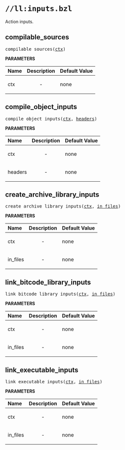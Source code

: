 <!-- Generated with Stardoc: http://skydoc.bazel.build -->

# `//ll:inputs.bzl`

Action inputs.


<a id="#compilable_sources"></a>

## compilable_sources

<pre>
compilable_sources(<a href="#compilable_sources-ctx">ctx</a>)
</pre>



**PARAMETERS**


| Name  | Description | Default Value |
| :------------- | :------------- | :------------- |
| <a id="compilable_sources-ctx"></a>ctx |  <p align="center"> - </p>   |  none |


<a id="#compile_object_inputs"></a>

## compile_object_inputs

<pre>
compile_object_inputs(<a href="#compile_object_inputs-ctx">ctx</a>, <a href="#compile_object_inputs-headers">headers</a>)
</pre>



**PARAMETERS**


| Name  | Description | Default Value |
| :------------- | :------------- | :------------- |
| <a id="compile_object_inputs-ctx"></a>ctx |  <p align="center"> - </p>   |  none |
| <a id="compile_object_inputs-headers"></a>headers |  <p align="center"> - </p>   |  none |


<a id="#create_archive_library_inputs"></a>

## create_archive_library_inputs

<pre>
create_archive_library_inputs(<a href="#create_archive_library_inputs-ctx">ctx</a>, <a href="#create_archive_library_inputs-in_files">in_files</a>)
</pre>



**PARAMETERS**


| Name  | Description | Default Value |
| :------------- | :------------- | :------------- |
| <a id="create_archive_library_inputs-ctx"></a>ctx |  <p align="center"> - </p>   |  none |
| <a id="create_archive_library_inputs-in_files"></a>in_files |  <p align="center"> - </p>   |  none |


<a id="#link_bitcode_library_inputs"></a>

## link_bitcode_library_inputs

<pre>
link_bitcode_library_inputs(<a href="#link_bitcode_library_inputs-ctx">ctx</a>, <a href="#link_bitcode_library_inputs-in_files">in_files</a>)
</pre>



**PARAMETERS**


| Name  | Description | Default Value |
| :------------- | :------------- | :------------- |
| <a id="link_bitcode_library_inputs-ctx"></a>ctx |  <p align="center"> - </p>   |  none |
| <a id="link_bitcode_library_inputs-in_files"></a>in_files |  <p align="center"> - </p>   |  none |


<a id="#link_executable_inputs"></a>

## link_executable_inputs

<pre>
link_executable_inputs(<a href="#link_executable_inputs-ctx">ctx</a>, <a href="#link_executable_inputs-in_files">in_files</a>)
</pre>



**PARAMETERS**


| Name  | Description | Default Value |
| :------------- | :------------- | :------------- |
| <a id="link_executable_inputs-ctx"></a>ctx |  <p align="center"> - </p>   |  none |
| <a id="link_executable_inputs-in_files"></a>in_files |  <p align="center"> - </p>   |  none |
